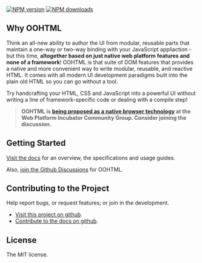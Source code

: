 
<!-- BADGES/ -->

<span class="badge-npmversion"><a href="https://npmjs.org/package/@webqit/oohtml" title="View this project on NPM"><img src="https://img.shields.io/npm/v/@webqit/oohtml.svg" alt="NPM version" /></a></span> <span class="badge-npmdownloads"><a href="https://npmjs.org/package/@webqit/oohtml" title="View this project on NPM"><img src="https://img.shields.io/npm/dm/@webqit/oohtml.svg" alt="NPM downloads" /></a></span>

<!-- /BADGES -->

## Why OOHTML

Think an all-new ability to author the UI from modular, reusable parts that maintain a one-way or two-way binding with your JavaScript appliaction - but this time, **altogether based on just native web platform features and none of a framework**! OOHTML is that suite of DOM features that provides a native and more convenient way to write modular, reusable, and reactive HTML. It comes with all modern UI development paradigms built into the plain old HTML so you can go without a tool.

Try handcrafting your HTML, CSS and JavaScript into a powerful UI without writing a line of framework-specific code or dealing with a compile step!

> **OOHTML is [being proposed as a native browser technology](https://discourse.wicg.io/t/proposal-chtml/4716) at the Web Platform Incubator Community Group. Consider joining the discussion.**

## Getting Started

[Visit the docs](docs) for an overview, the specifications and usage guides.

<html-import data-id="quickstart" template="@layout/quickstart"></html-import>

Also, [join the Github Discussions](https://github.com/webqit/oohtml/discussions) for OOHTML.

## Contributing to the Project

Help report bugs, or request features; or join in the development.

+ [Visit this project on github](https://github.com/webqit/oohtml).
+ [Contribute to the docs on github](https://github.com/webqit/webqit-tooling.docs/edit/master/oohtml/docs).

## License

The MIT license.
